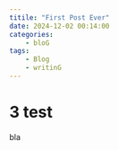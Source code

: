 ```yaml
---
titile: "First Post Ever"
date: 2024-12-02 00:14:00
categories: 
    - bloG
tags: 
    - Blog
    - writinG
---
```


# 3 test
bla